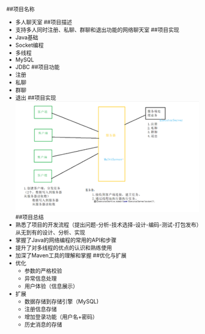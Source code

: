 ##项目名称
+ 多人聊天室
##项目描述
+ 支持多人同时注册、私聊、群聊和退出功能的网络聊天室
##项目实现
+ Java基础
+ Socket编程
+ 多线程
+ MySQL
+ JDBC
##项目功能
+ 注册
+ 私聊
+ 群聊
+ 退出
##项目实现
![](design.PNG)
##项目总结
+ 熟悉了项目的开发流程（提出问题-分析-技术选择-设计-编码-测试-打包发布）从无到有的设计、分析、实现
+ 掌握了Java的网络编程的常用的API和步骤
+ 提升了对多线程的优点的认识和熟练使用
+ 加深了Maven工具的理解和掌握
##优化与扩展
+ 优化
	 + 参数的严格校验
	 + 异常信息处理
	 + 用户体验（信息展示）
+ 扩展
	+ 数据存储到存储引擎（MySQL)
	+ 注册信息存储
	+ 增加登录功能（用户名+密码）
	+ 历史消息的存储
